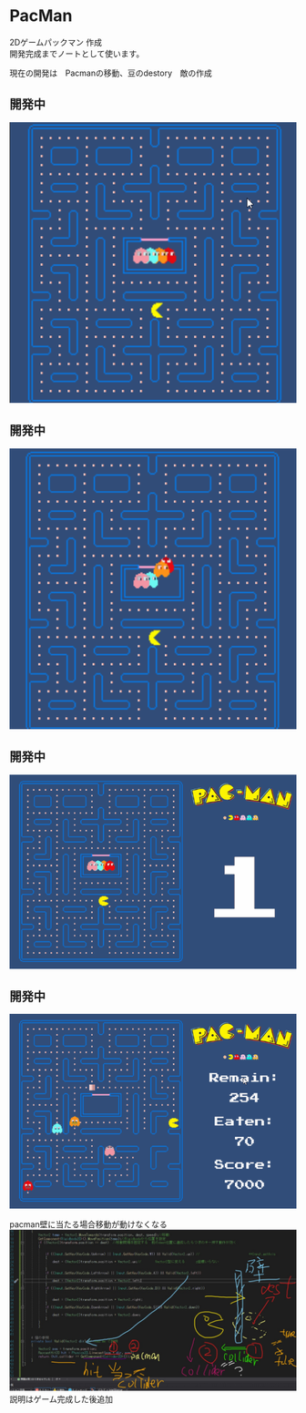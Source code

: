 # PacMan
2Dゲームパックマン 作成  
開発完成までノートとして使います。  

現在の開発は　Pacmanの移動、豆のdestory　敵の作成  
## 開発中  
![image](https://github.com/tommarolo123/PacMan/blob/master/pacman.gif)  
## 開発中  
![image](https://github.com/tommarolo123/PacMan/blob/master/pacman1.gif)  
## 開発中 
![image](https://github.com/tommarolo123/PacMan/blob/master/pacman3.gif)
## 開発中 
![image](https://github.com/tommarolo123/PacMan/blob/master/pacman4.gif)

pacman壁に当たる場合移動が動けなくなる
![image](https://github.com/tommarolo123/PacMan/blob/master/InkedRay_LI.jpg)　　
説明はゲーム完成した後追加　　
